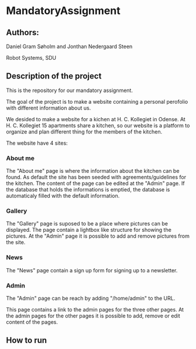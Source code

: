 # MandatoryAssignment
## Authors:
Daniel Gram Søholm and Jonthan Nedergaard Steen

Robot Systems, SDU

## Description of the project
This is the repository for our mandatory assignment.

The goal of the project is to make a website containing a personal perofolio with different information about us.

We desided to make a website for a kichen at H. C. Kollegiet in Odense. At H. C. Kollegiet 15 apartments share a kitchen, so our website is a platform to organize and plan different thing for the members of the kitchen.

The website have 4 sites:

### About me
The "About me" page is where the information about the kitchen can be found. As default the site has been seeded with agreements/guidelines for the kitchen. The content of the page can be edited at the "Admin" page. If the database that holds the informations is emptied, the database is automaticaly filled with the default information. 

### Gallery
The "Gallery" page is suposed to be a place where pictures can be displayed. The page contain a lightbox like structure for showing the pictures. At the "Admin" page it is possible to add and remove pictures from the site.

### News
The "News" page contain a sign up form for signing up to a newsletter. 

### Admin
The "Admin" page can be reach by adding "/home/admin" to the URL.

This page contains a link to the admin pages for the three other pages. At the admin pages for the other pages it is possible to add, remove or edit content of the pages.

## How to run
